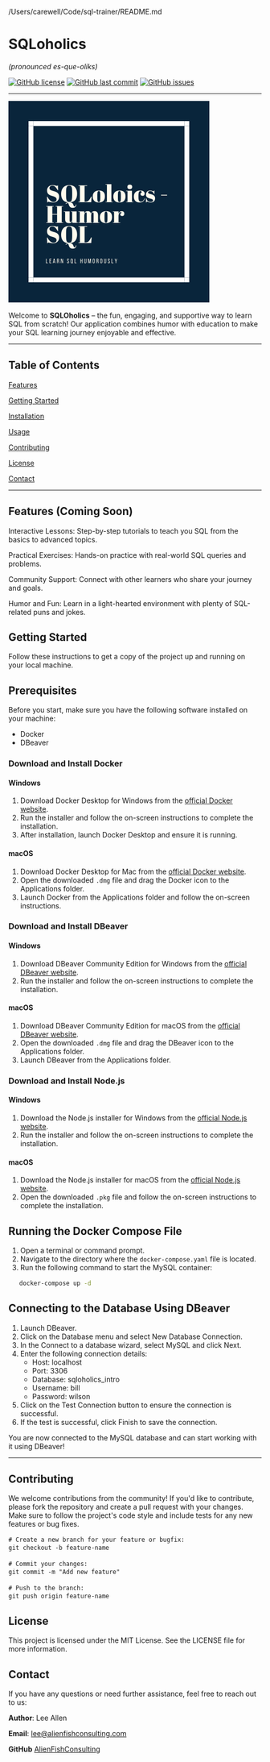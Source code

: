 /Users/carewell/Code/sql-trainer/README.md
# SQLoholics
_(pronounced es-que-oliks)_

[![GitHub license](https://img.shields.io/github/license/AlienFishConsulting/sqloholics.svg)](https://github.com/AlienFishConsulting/sqloholics/blob/main/LICENSE)
[![GitHub last commit](https://img.shields.io/github/last-commit/AlienFishConsulting/sqloholics.svg)](https://github.com/AlienFishConsulting/sqloholics/commits/main)
[![GitHub issues](https://img.shields.io/github/issues/AlienFishConsulting/sqloholics.svg)](https://github.com/AlienFishConsulting/sqloholics/issues)

---
![SQLoholics Logo](public/logo.png)

Welcome to **SQLOholics** – the fun, engaging, and supportive way to learn SQL from scratch!
Our application combines humor with education to make your SQL learning journey enjoyable and effective.

---

## Table of Contents

[Features](#features)

[Getting Started](#getting-started)

[Installation](##Installation)

[Usage](#usage)

[Contributing](#contributing)

[License](#license)

[Contact](#contact)

---

## Features (Coming Soon)

Interactive Lessons: Step-by-step tutorials to teach you SQL from the basics to advanced topics.

Practical Exercises: Hands-on practice with real-world SQL queries and problems.

Community Support: Connect with other learners who share your journey and goals.

Humor and Fun: Learn in a light-hearted environment with plenty of SQL-related puns and jokes.

## Getting Started
Follow these instructions to get a copy of the project up and running on your local machine.

## Prerequisites
Before you start, make sure you have the following software installed on your machine:

- Docker
- DBeaver

### Download and Install Docker

#### Windows

1. Download Docker Desktop for Windows from the [official Docker website](https://www.docker.com/products/docker-desktop).
2. Run the installer and follow the on-screen instructions to complete the installation.
3. After installation, launch Docker Desktop and ensure it is running.

#### macOS

1. Download Docker Desktop for Mac from the [official Docker website](https://www.docker.com/products/docker-desktop).
2. Open the downloaded `.dmg` file and drag the Docker icon to the Applications folder.
3. Launch Docker from the Applications folder and follow the on-screen instructions.

### Download and Install DBeaver

#### Windows

1. Download DBeaver Community Edition for Windows from the [official DBeaver website](https://dbeaver.io/download/).
2. Run the installer and follow the on-screen instructions to complete the installation.

#### macOS

1. Download DBeaver Community Edition for macOS from the [official DBeaver website](https://dbeaver.io/download/).
2. Open the downloaded `.dmg` file and drag the DBeaver icon to the Applications folder.
3. Launch DBeaver from the Applications folder.

### Download and Install Node.js

#### Windows

1. Download the Node.js installer for Windows from the [official Node.js website](https://nodejs.org/).
2. Run the installer and follow the on-screen instructions to complete the installation.

#### macOS

1. Download the Node.js installer for macOS from the [official Node.js website](https://nodejs.org/).
2. Open the downloaded `.pkg` file and follow the on-screen instructions to complete the installation.

## Running the Docker Compose File

1. Open a terminal or command prompt.
2. Navigate to the directory where the `docker-compose.yaml` file is located.
3. Run the following command to start the MySQL container:

```sh
   docker-compose up -d
```

## Connecting to the Database Using DBeaver
1. Launch DBeaver.
2. Click on the Database menu and select New Database Connection.
3. In the Connect to a database wizard, select MySQL and click Next.
4. Enter the following connection details:
   - Host: localhost
   - Port: 3306
   - Database: sqloholics_intro
   - Username: bill
   - Password: wilson
5. Click on the Test Connection button to ensure the connection is successful.
6. If the test is successful, click Finish to save the connection.
   
You are now connected to the MySQL database and can start working with it using DBeaver!

---


## Contributing
We welcome contributions from the community! If you'd like to contribute, please fork the repository and create a pull
request with your changes. Make sure to follow the project's code style and include tests for any new features or bug fixes.

```shell
# Create a new branch for your feature or bugfix:
git checkout -b feature-name

# Commit your changes:
git commit -m "Add new feature"

# Push to the branch:
git push origin feature-name
```

## License
This project is licensed under the MIT License. See the LICENSE file for more information.

## Contact
If you have any questions or need further assistance, feel free to reach out to us:


**Author**: Lee Allen

**Email**: [lee@alienfishconsulting.com](mailto:lee@alienfishconsulting.com)

**GitHub** [AlienFishConsulting](https://github.com/AlienFishConsulting)

